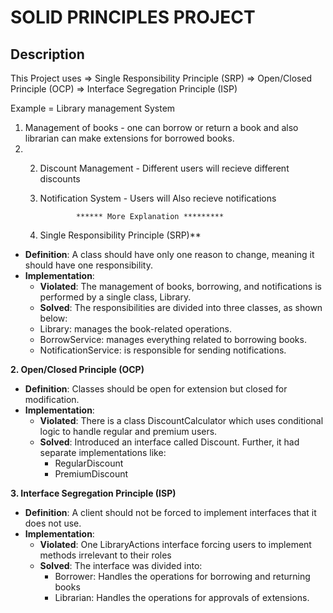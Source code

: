 # SOLID PRINCIPLES PROJECT 

## Description
This Project uses => Single Responsibility Principle (SRP)
                  => Open/Closed Principle (OCP)
                  => Interface Segregation Principle (ISP)

Example = Library management System
1. Management of books - one can borrow or return a book and also librarian can make extensions for borrowed books.
2. 2. Discount Management - Different users will recieve different discounts
   3. Notification System - Users will Also recieve notifications 


                  ****** More Explanation *********

     1. Single Responsibility Principle (SRP)**
- **Definition**: A class should have only one reason to change, meaning it should have one responsibility.
- **Implementation**:
  - **Violated**: The management of books, borrowing, and notifications is performed by a single class, Library.
  - **Solved**: The responsibilities are divided into three classes, as shown below:
   - Library: manages the book-related operations.
   - BorrowService: manages everything related to borrowing books.
   - NotificationService: is responsible for sending notifications.
 
**2. Open/Closed Principle (OCP)**
- **Definition**: Classes should be open for extension but closed for modification.
- **Implementation**:
  - **Violated**: There is a class DiscountCalculator which uses conditional logic to handle regular and premium users.
  - **Solved**: Introduced an interface called Discount. Further, it had separate implementations like: 
    - RegularDiscount
    - PremiumDiscount
   

**3. Interface Segregation Principle (ISP)**
- **Definition**: A client should not be forced to implement interfaces that it does not use.
- **Implementation**:
  - **Violated**: One LibraryActions interface forcing users to implement methods irrelevant to their roles
  - **Solved**: The interface was divided into:
    - Borrower: Handles the operations for borrowing and returning books
    - Librarian: Handles the operations for approvals of extensions.
